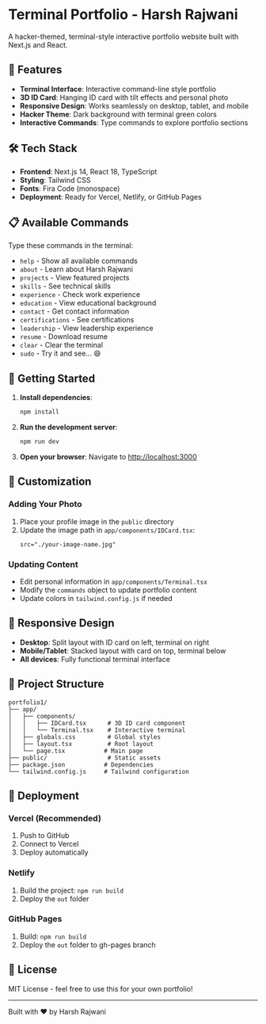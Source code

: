 # Terminal Portfolio - Harsh Rajwani

A hacker-themed, terminal-style interactive portfolio website built with Next.js and React.

## 🚀 Features

- **Terminal Interface**: Interactive command-line style portfolio
- **3D ID Card**: Hanging ID card with tilt effects and personal photo
- **Responsive Design**: Works seamlessly on desktop, tablet, and mobile
- **Hacker Theme**: Dark background with terminal green colors
- **Interactive Commands**: Type commands to explore portfolio sections

## 🛠️ Tech Stack

- **Frontend**: Next.js 14, React 18, TypeScript
- **Styling**: Tailwind CSS
- **Fonts**: Fira Code (monospace)
- **Deployment**: Ready for Vercel, Netlify, or GitHub Pages

## 📋 Available Commands

Type these commands in the terminal:

- `help` - Show all available commands
- `about` - Learn about Harsh Rajwani
- `projects` - View featured projects
- `skills` - See technical skills
- `experience` - Check work experience
- `education` - View educational background
- `contact` - Get contact information
- `certifications` - See certifications
- `leadership` - View leadership experience
- `resume` - Download resume
- `clear` - Clear the terminal
- `sudo` - Try it and see... 😄

## 🚀 Getting Started

1. **Install dependencies**:
   ```bash
   npm install
   ```

2. **Run the development server**:
   ```bash
   npm run dev
   ```

3. **Open your browser**:
   Navigate to [http://localhost:3000](http://localhost:3000)

## 🎨 Customization

### Adding Your Photo
1. Place your profile image in the `public` directory
2. Update the image path in `app/components/IDCard.tsx`:
   ```tsx
   src="./your-image-name.jpg"
   ```

### Updating Content
- Edit personal information in `app/components/Terminal.tsx`
- Modify the `commands` object to update portfolio content
- Update colors in `tailwind.config.js` if needed

## 📱 Responsive Design

- **Desktop**: Split layout with ID card on left, terminal on right
- **Mobile/Tablet**: Stacked layout with card on top, terminal below
- **All devices**: Fully functional terminal interface

## 🎯 Project Structure

```
portfolio1/
├── app/
│   ├── components/
│   │   ├── IDCard.tsx      # 3D ID card component
│   │   └── Terminal.tsx    # Interactive terminal
│   ├── globals.css         # Global styles
│   ├── layout.tsx          # Root layout
│   └── page.tsx           # Main page
├── public/                 # Static assets
├── package.json           # Dependencies
└── tailwind.config.js     # Tailwind configuration
```

## 🚀 Deployment

### Vercel (Recommended)
1. Push to GitHub
2. Connect to Vercel
3. Deploy automatically

### Netlify
1. Build the project: `npm run build`
2. Deploy the `out` folder

### GitHub Pages
1. Build: `npm run build`
2. Deploy the `out` folder to gh-pages branch

## 📄 License

MIT License - feel free to use this for your own portfolio!

---

Built with ❤️ by Harsh Rajwani
